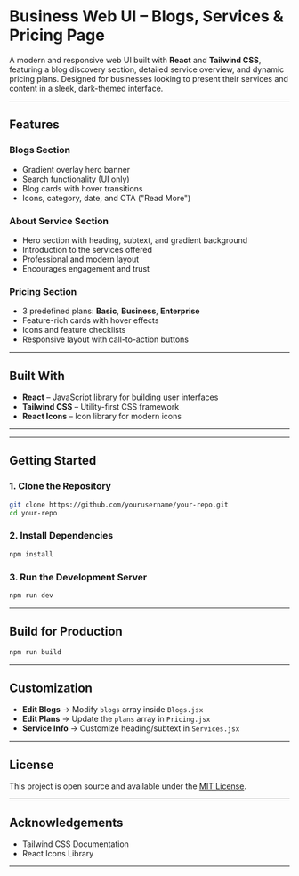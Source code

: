 # Business Web UI – Blogs, Services & Pricing Page

A modern and responsive web UI built with **React** and **Tailwind CSS**, featuring a blog discovery section, detailed service overview, and dynamic pricing plans. Designed for businesses looking to present their services and content in a sleek, dark-themed interface.

---

## Features

### Blogs Section

- Gradient overlay hero banner
- Search functionality (UI only)
- Blog cards with hover transitions
- Icons, category, date, and CTA ("Read More")

### About Service Section

- Hero section with heading, subtext, and gradient background
- Introduction to the services offered
- Professional and modern layout
- Encourages engagement and trust

### Pricing Section

- 3 predefined plans: **Basic**, **Business**, **Enterprise**
- Feature-rich cards with hover effects
- Icons and feature checklists
- Responsive layout with call-to-action buttons

---

## Built With

- **React** – JavaScript library for building user interfaces
- **Tailwind CSS** – Utility-first CSS framework
- **React Icons** – Icon library for modern icons

---

---

## Getting Started

### 1. Clone the Repository

```bash
git clone https://github.com/yourusername/your-repo.git
cd your-repo
```

### 2. Install Dependencies

```bash
npm install
```

### 3. Run the Development Server

```bash
npm run dev
```

---

## Build for Production

```bash
npm run build
```

---

## Customization

- **Edit Blogs** → Modify `blogs` array inside `Blogs.jsx`
- **Edit Plans** → Update the `plans` array in `Pricing.jsx`
- **Service Info** → Customize heading/subtext in `Services.jsx`

---

## License

This project is open source and available under the [MIT License](LICENSE).

---

## Acknowledgements

- Tailwind CSS Documentation
- React Icons Library

---
